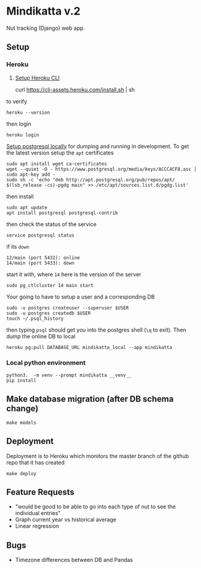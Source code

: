 # Mindikatta v.2

Nut tracking (Django) web app.

## Setup

### Heroku

1. [Setup Heroku CLI](https://devcenter.heroku.com/articles/heroku-cli)

    curl https://cli-assets.heroku.com/install.sh | sh

to verify

    heroku --version

then login

    heroku login

[Setup postgresql locally](https://www.cherryservers.com/blog/how-to-install-and-setup-postgresql-server-on-ubuntu-20-04) for dumping and running in development. To get the latest version setup the `apt` certificates

    sudo apt install wget ca-certificates
    wget --quiet -O - https://www.postgresql.org/media/keys/ACCC4CF8.asc | sudo apt-key add -
    sudo sh -c 'echo "deb http://apt.postgresql.org/pub/repos/apt/ $(lsb_release -cs)-pgdg main" >> /etc/apt/sources.list.d/pgdg.list'

then install

    sudo apt update
    apt install postgresql postgresql-contrib

then check the status of the service

    service postgresql status

if its `down`

    12/main (port 5432): online
    14/main (port 5433): down

start it with, where `14` here is the version of the server

    sudo pg_ctlcluster 14 main start

Your going to have to setup a user and a corresponding DB

    sudo -u postgres createuser --superuser $USER
    sudo -u postgres createdb $USER
    touch ~/.psql_history

then typing `psql` should get you into the postgres shell (`\q` to exit). Then dump the online DB to local

    heroku pg:pull DATABASE_URL mindikatta_local --app mindikatta

### Local python environment

    python3.  -m venv --prompt mindikatta __venv__
    pip install

## Make database migration (after DB schema change)

    make models

## Deployment

Deployment is to Heroku which monitors the master branch of the github repo that it has created

    make deploy

## Feature Requests

- "would be good to be able to go into each type of nut to see the individual entries"
- Graph current year vs historical average
- Linear regression

## Bugs

- Timezone differences between DB and Pandas